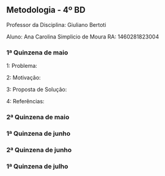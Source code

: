 ## Metodologia - 4º BD
Professor da Disciplina: Giuliano Bertoti

Aluno: Ana Carolina Simplicio de Moura
RA: 1460281823004

### 1ª Quinzena de maio
1: Problema:

2: Motivação:

3: Proposta de Solução:

4: Referências:

### 2ª Quinzena de maio
### 1ª Quinzena de junho
### 2ª Quinzena de junho
### 1ª Quinzena de julho
